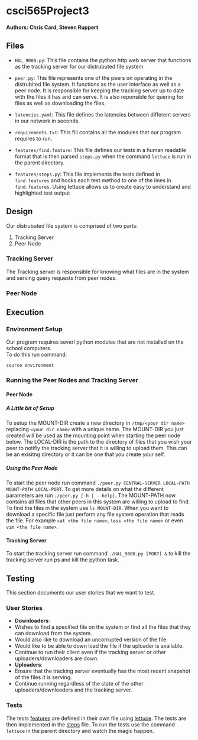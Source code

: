 csci565Project3
===============

**Authors: Chris Card, Steven Ruppert**

## Files
- `HAL_9000.py`: This file contains the python http web server that functions as the tracking server for our distrubuted file system

- `peer.py`: This file represents one of the peers on
operating in the distrubited file system. It functions 
as the user interface as well as a peer node.  It is responsible for keeping the tracking server up to date
with the files it has and can serve. It is also reponsible
for quering for files as well as downloading the files.

- `latencies.yaml`: This file defines the latencies between
different servers in our network in seconds.

- `requirements.txt`: This fill contains all the modules
that our program requires to run.

- `features/find.feature`: This file defines our tests in a human readable format that is then parsed
 `steps.py` when the command `lettuce` is run in the parent directory.

- `features/steps.py`: This file implements the tests defined in `find.features` and hooks each test
 method to one of the lines in `find.features`.  Using lettuce allows us to create easy to understand
 and highlighted test output  

## Design

Our distrubuted file system is comprised of two parts:

1. Tracking Server
2. Peer Node

### Tracking Server

The Tracking server is responsible for knowing what files are in the system and serving query requests from 
peer nodes.

### Peer Node

## Execution

### Environment Setup
Our program requires severl python modules that are not installed on the school computers.  
To do this run command:
```
source environment
```

### Running the Peer Nodes and Tracking Server

#### Peer Node

##### A Little bit of Setup

To setup the MOUNT-DIR create a new directory in `/tmp/<your dir name>` replacing `<your dir name>` with a unique name.
The MOUNT-DIR you just created will be used as the mounting point when starting the peer node below. The LOCAL-DIR is the
path to the directory of files that you wish your peer to notifiy the tracking server that it is willing to upload them.
This can be an exisitng directory or it can be one that you create your self.

##### Using the Peer Node

To start the peer node run command `./peer.py CENTRAL-SERVER LOCAL-PATH MOUNT-PATH LOCAL-PORT`. To get more
details on what the different parameters are run `./peer.py [-h | --help]`. The MOUNT-PATH now contains all files
that other peers in this system are willing to upload to find. To find the files in the system use `ls MOUNT-DIR`.
When you want to download a specific file just perform any file system operation that reads the file.
For example `cat <the file name>`, `less <the file name>` or even `vim <the file name>`.


#### Tracking Server

To start the tracking server run command `./HAL_9000.py [PORT] &`
to kill the tracking server run ps and kill the python task.

## Testing

This section documents our user stories that we want to test.

### User Stories

- **Downloaders**:
 - Wishes to find a specified file on the system or find all the files that
  they can download from the system.
 - Would also like to download an uncorrupted version of the file.
 - Would like to be able to down load the file if the uploader is available.
 - Continue to run their client even if the tracking server or other 
   uploaders/downloaders are down.
- **Uploaders**:
 - Ensure that the tracking server eventually has the most recent snapshot of the files it is
  serving.
 - Continue running regardless of the state of the other uploaders/downloaders and the
  tracking server.

### Tests

The tests [features](features/find.feature) are defined in their own file 
using [lettuce](http://lettuce.it/). The tests are then implemented in the [steps](features/steps.py)
file.  To run the tests use the command `lettuce` in the parent directory and watch the magic happen.
